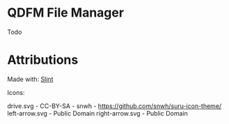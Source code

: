 # QDFM File Manager
Todo
# Attributions
Made with: [Slint](https://github.com/slint-ui/slint)

Icons: 

drive.svg - CC-BY-SA - snwh - https://github.com/snwh/suru-icon-theme/
left-arrow.svg - Public Domain
right-arrow.svg - Public Domain

